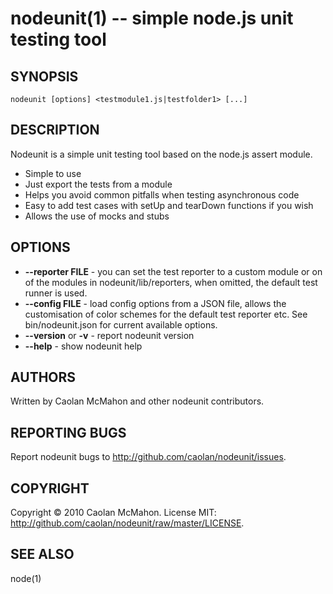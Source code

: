 nodeunit(1) -- simple node.js unit testing tool
===============================================

## SYNOPSIS

    nodeunit [options] <testmodule1.js|testfolder1> [...]

## DESCRIPTION

Nodeunit is a simple unit testing tool based on the node.js assert module.

* Simple to use
* Just export the tests from a module
* Helps you avoid common pitfalls when testing asynchronous code
* Easy to add test cases with setUp and tearDown functions if you wish
* Allows the use of mocks and stubs

## OPTIONS

* __--reporter FILE__ - you can set the test reporter to a custom module or
on of the modules in nodeunit/lib/reporters, when omitted, the default test runner
is used.
* __--config FILE__ - load config options from a JSON file, allows
the customisation of color schemes for the default test reporter etc. See
bin/nodeunit.json for current available options.
* __--version__ or __-v__ - report nodeunit version
* __--help__ - show nodeunit help

## AUTHORS

Written by Caolan McMahon and other nodeunit contributors.

## REPORTING BUGS

Report nodeunit bugs to <http://github.com/caolan/nodeunit/issues>.

## COPYRIGHT

Copyright © 2010 Caolan McMahon. License MIT: <http://github.com/caolan/nodeunit/raw/master/LICENSE>.

## SEE ALSO

node(1)

